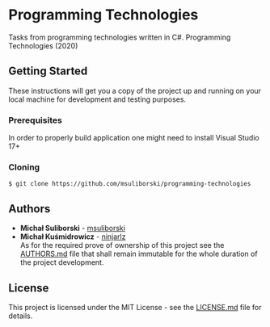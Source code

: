 # Programming Technologies
Tasks from programming technologies written in C#. Programming Technologies (2020)

## Getting Started
These instructions will get you a copy of the project up and running on your local machine for development and testing purposes.

### Prerequisites
In order to properly build application one might need to install Visual Studio 17+

### Cloning
```
$ git clone https://github.com/msuliborski/programming-technologies
```

## Authors
* **Michał Suliborski** - [msuliborski](https://github.com/msuliborski)
* **Michał Kuśmidrowicz** - [ninjarlz](https://github.com/ninjarlz) </br>
As for the required prove of ownership of this project see the [AUTHORS.md](AUTHORS.md) file that shall remain immutable for the whole duration of the project development.

## License
This project is licensed under the MIT License - see the [LICENSE.md](LICENSE.md) file for details.
